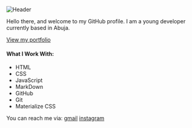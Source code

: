 ![Header](https://capsule-render.vercel.app/api?type=waving&height=150&color=gradient&text=Blessing%20Jamgbadi&textBg=false&fontColor=fff&fontSize=50&section=header)

Hello there, and welcome to my GitHub profile. I am a young developer currently based in Abuja.

[View my portfolio](https://blessing-j19.github.io)

#### What I Work With:
- HTML
- CSS
- JavaScript
- MarkDown
- GitHub
- Git
- Materialize CSS

You can reach me via: [gmail](blessingjamgbadi19@gmail.com) [instagram](https://blessing_jamgbadi)
<!--
**blessing-j19/blessing-j19** is a ✨ _special_ ✨ repository because its `README.md` (this file) appears on your GitHub profile.


Here are some ideas to get you started:

- 🔭 I’m currently working on ...
- 🌱 I’m currently learning ...
- 👯 I’m looking to collaborate on ...
- 🤔 I’m looking for help with ...
- 💬 Ask me about ...
- 📫 How to reach me: ...
- 😄 Pronouns: ...
- ⚡ Fun fact: ...
-->

